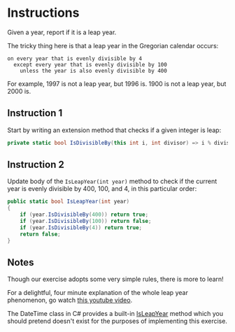 # Instructions

Given a year, report if it is a leap year.

The tricky thing here is that a leap year in the Gregorian calendar occurs:

```text
on every year that is evenly divisible by 4
  except every year that is evenly divisible by 100
    unless the year is also evenly divisible by 400
```

For example, 1997 is not a leap year, but 1996 is. 1900 is not a leap
year, but 2000 is.

## Instruction 1
Start by writing an extension method that checks if a given integer is leap:
```csharp
private static bool IsDivisibleBy(this int i, int divisor) => i % divisor == 0;
```

## Instruction 2
Update body of the `IsLeapYear(int year)` method to check if the current year is evenly divisible by 400, 100, and 4, in this particular order: 
```csharp
public static bool IsLeapYear(int year)
{
    if (year.IsDivisibleBy(400)) return true;
    if (year.IsDivisibleBy(100)) return false;
    if (year.IsDivisibleBy(4)) return true;
    return false;
}
```

## Notes

Though our exercise adopts some very simple rules, there is more to
learn!

For a delightful, four minute explanation of the whole leap year
phenomenon, go watch [this youtube video][video].

[video]: http://www.youtube.com/watch?v=xX96xng7sAE

The DateTime class in C# provides a built-in [IsLeapYear](https://msdn.microsoft.com/en-us/library/system.datetime.isleapyear(v=vs.110).aspx) method
which you should pretend doesn't exist for the purposes of implementing this exercise.
